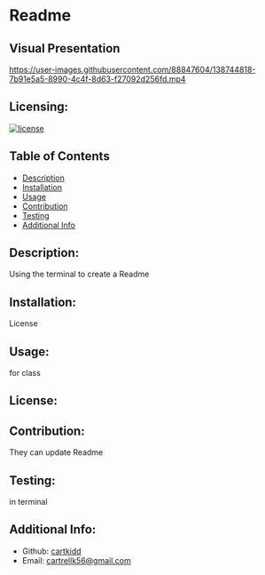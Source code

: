 # Readme

## Visual Presentation

  

  

https://user-images.githubusercontent.com/88847604/138744818-7b91e5a5-8990-4c4f-8d63-f27092d256fd.mp4


  
  
  
  ## Licensing:
  [![license](https://img.shields.io/badge/license--blue)](https://shields.io)
  ## Table of Contents 
  - [Description](#description)
  - [Installation](#installation)
  - [Usage](#usage)
  - [Contribution](#contribution)
  - [Testing](#testing)
  - [Additional Info](#additional-info)
  ## Description:
  Using the terminal to create a Readme
  ## Installation:
  License
  ## Usage:
  for class
  ## License:
  
  ## Contribution:
  They can update Readme
  ## Testing:
  in terminal
  ## Additional Info:
  - Github: [cartkidd](https://github.com/cartkidd)
  - Email: cartrellk56@gmail.com 
